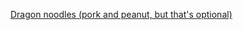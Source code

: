 [Dragon noodles (pork and peanut, but that's optional)](https://www.budgetbytes.com/pork-peanut-dragon-noodles/)
